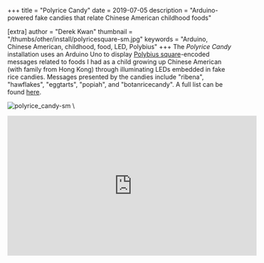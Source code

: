 +++
title = "Polyrice Candy"
date = 2019-07-05
description = "Arduino-powered fake candies that relate Chinese American childhood foods"

[extra]
author = "Derek Kwan"
thumbnail = "/thumbs/other/install/polyricesquare-sm.jpg"
keywords = "Arduino, Chinese American, childhood, food, LED, Polybius"
+++
The _Polyrice Candy_ installation uses an Arduino Uno to display [Polybius square](https://en.wikipedia.org/wiki/Polybius_square)-encoded messages related to foods I had as a child growing up Chinese American (with family from Hong Kong) through illuminating LEDs embedded in fake rice candies. Messages presented by the candies include "ribena", "hawflakes", "eggtarts", "popiah", and "botanricecandy". A full list can be found [here](https://raw.githubusercontent.com/derekxkwan/polyb-brickhouse-install/master/text.txt). 

![polyrice_candy-sm](/images/other/install/polyrice_candy-sm.jpg) \

<iframe width="560" height="315" src="https://www.youtube.com/embed/ppOCoPl7fBg" class="embedplay" frameborder="0" allowfullscreen></iframe><br>
